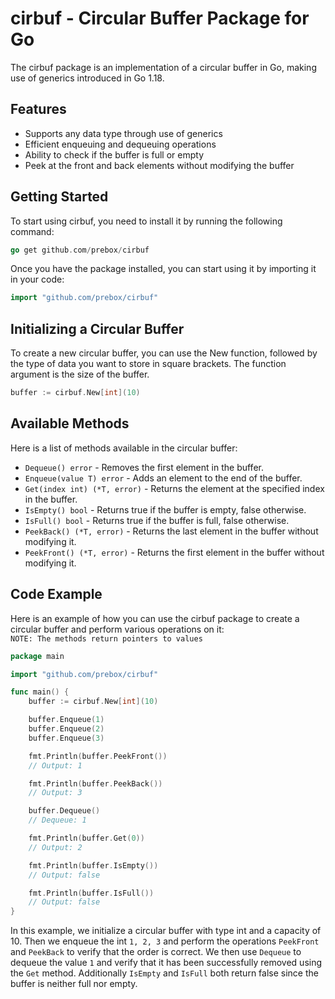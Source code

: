 # cirbuf - Circular Buffer Package for Go

The cirbuf package is an implementation of a circular buffer in Go, making use of generics introduced in Go 1.18.

## Features
* Supports any data type through use of generics
* Efficient enqueuing and dequeuing operations
* Ability to check if the buffer is full or empty
* Peek at the front and back elements without modifying the buffer

## Getting Started
To start using cirbuf, you need to install it by running the following command:
```go
go get github.com/prebox/cirbuf
```
Once you have the package installed, you can start using it by importing it in your code:
```go
import "github.com/prebox/cirbuf"
```
## Initializing a Circular Buffer
To create a new circular buffer, you can use the New function, followed by the type of data you want to store in square brackets. The function argument is the size of the buffer.
```go
buffer := cirbuf.New[int](10)
```
## Available Methods
Here is a list of methods available in the circular buffer:
* `Dequeue() error` - Removes the first element in the buffer.
* `Enqueue(value T) error` - Adds an element to the end of the buffer.
* `Get(index int) (*T, error)` - Returns the element at the specified index in the buffer.
* `IsEmpty() bool` - Returns true if the buffer is empty, false otherwise.
* `IsFull() bool` - Returns true if the buffer is full, false otherwise.
* `PeekBack() (*T, error)` - Returns the last element in the buffer without modifying it.
* `PeekFront() (*T, error)` - Returns the first element in the buffer without modifying it.
## Code Example
Here is an example of how you can use the cirbuf package to create a circular buffer and perform various operations on it:  
`NOTE: The methods return pointers to values`
```go
package main

import "github.com/prebox/cirbuf"

func main() {
	buffer := cirbuf.New[int](10)

	buffer.Enqueue(1)
	buffer.Enqueue(2)
	buffer.Enqueue(3)

	fmt.Println(buffer.PeekFront())
	// Output: 1

	fmt.Println(buffer.PeekBack())
	// Output: 3

	buffer.Dequeue()
	// Dequeue: 1

	fmt.Println(buffer.Get(0))
	// Output: 2

	fmt.Println(buffer.IsEmpty())
	// Output: false

	fmt.Println(buffer.IsFull())
	// Output: false
}
```
In this example, we initialize a circular buffer with type int and a capacity of 10. Then we enqueue the int `1, 2, 3` and perform the operations `PeekFront` and `PeekBack` to verify that the order is correct. We then use `Dequeue` to dequeue the value `1` and verify that it has been successfully removed using the `Get` method. Additionally `IsEmpty` and `IsFull` both return false since the buffer is neither full nor empty.
